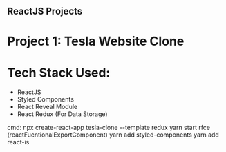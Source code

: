 ## ReactJS Projects

# Project 1: Tesla Website Clone

# Tech Stack Used:
* ReactJS
* Styled Components
* React Reveal Module
* React Redux (For Data Storage)

cmd: 
npx create-react-app tesla-clone --template redux
yarn start
rfce (reactFucntionalExportComponent)
yarn add styled-components
yarn add react-is